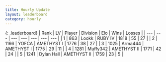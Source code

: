 ```yaml
---
title: Hourly Update
layout: leaderboard
category: hourly
---
```


{: .leaderboard}
| Rank | LV | Player | Division | Elo | Wins | Losses |
| --- | --- | --- | --- | --- | --- | --- |
| <span data-change="0">1</span> | 863 | <span title="ID: 675058">Lookk</span> | RUBY IV | <span data-change="8">1818</span> | <span data-change="4">55</span> | <span data-change="2">27</span> |
| <span data-change="6">2</span> | 1166 | <span title="ID: 650820">YOFCA</span> | AMETHYST I | <span data-change="34">1776</span> | <span data-change="5">38</span> | <span data-change="3">27</span> |
| <span data-change="3">3</span> | 1025 | <span title="ID: 1034">Arma444</span> | AMETHYST I | <span data-change="26">1775</span> | <span data-change="4">29</span> | <span data-change="1">11</span> |
| <span data-change="1">4</span> | 1281 | <span title="ID: 720567">Muffy342</span> | AMETHYST II | <span data-change="21">1771</span> | <span data-change="2">42</span> | <span data-change="1">24</span> |
| <span data-change="-3">5</span> | 1241 | <span title="ID: 174294">Dylan Hall</span> | AMETHYST II | <span data-change="0">1759</span> | <span data-change="0">23</span> | <span data-change="0">5</span> |